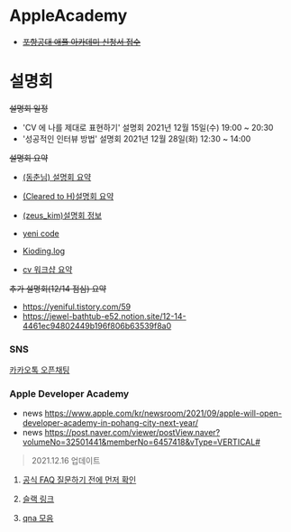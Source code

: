 # AppleAcademy
- ~~[포항공대 애플 아카데미 신청서 접수](https://developeracademy.postech.ac.kr/ko)~~

# 설명회 
~~설명회 일정~~
- 'CV 에 나를 제대로 표현하기' 설명회 2021년 12월 15일(수) 19:00 ~ 20:30
- '성공적인 인터뷰 방법' 설명회 2021년 12월 28일(화) 12:30 ~ 14:00

~~설명회 요약~~
- [(동춘님) 설명회 요약](https://blog.naver.com/ehdcns19)
- [(Cleared to H)설명회 요약]( https://iphfly1030.tistory.com/category/DEVELOPMENT%26DATA/2022%20%EC%95%A0%ED%94%8C%20%EA%B0%9C%EB%B0%9C%EC%9E%90%20%EC%95%84%EC%B9%B4%EB%8D%B0%EB%AF%B8)
- [(zeus_kim)설명회 정보](https://zeuskim.notion.site/Apple-Developer-Academy-POSTECH-b406084e470b4f5299f1780337c70c66)
- [yeni code](https://yeniful.tistory.com/59)
- [Kioding.log](https://velog.io/@un1945/Apple-Developer-Academy-POSTECH-%EC%98%A8%EB%9D%BC%EC%9D%B8-%EC%84%A4%EB%AA%85%ED%9A%8C)

- [cv 워크샵 요약](https://yeniful.tistory.com/60)

~~추가 설명회(12/14 점심) 요약~~
- https://yeniful.tistory.com/59
- https://jewel-bathtub-e52.notion.site/12-14-4461ec94802449b196f806b63539f8a0

### SNS
[카카오톡 오픈채팅](https://open.kakao.com/o/g1chNTMd)

### Apple Developer Academy
- news https://www.apple.com/kr/newsroom/2021/09/apple-will-open-developer-academy-in-pohang-city-next-year/  
- news https://post.naver.com/viewer/postView.naver?volumeNo=32501441&memberNo=6457418&vType=VERTICAL#

>  2021.12.16 업데이트
1. [공식 FAQ 질문하기 전에 먼저 확인](https://developeracademy.postech.ac.kr/ko/faq-kr/)

3. [슬랙 링크](https://join.slack.com/t/apple-deva/shared_invite/zt-10i6uowog-RwgGl4W2MgHBB86rick7PA)
4. [qna 모음](https://docs.google.com/spreadsheets/d/1QBG4UtvfJON2RJv3JoTAflyIzsUrfFaoxXSHyV98YoM/edit#gid=0)
